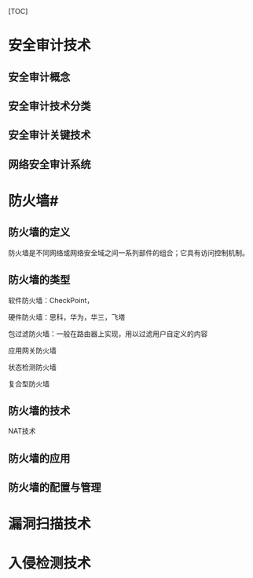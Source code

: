 [TOC]

# 安全审计技术 #

## 安全审计概念 ##

## 安全审计技术分类 ##

## 安全审计关键技术 ##

## 网络安全审计系统 ##

# 防火墙#

## 防火墙的定义 ##

防火墙是不同网络或网络安全域之间一系列部件的组合；它具有访问控制机制。

## 防火墙的类型 ##

软件防火墙：CheckPoint，

硬件防火墙：思科，华为，华三，飞塔

包过滤防火墙：一般在路由器上实现，用以过滤用户自定义的内容

应用网关防火墙

状态检测防火墙

复合型防火墙

## 防火墙的技术 ##

NAT技术

## 防火墙的应用 ##

## 防火墙的配置与管理 ##



# 漏洞扫描技术 #

# 入侵检测技术 #

